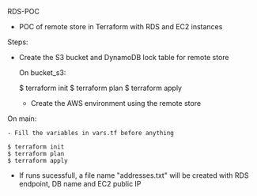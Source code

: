 RDS-POC

 - POC of remote store in Terraform with RDS and EC2 instances

Steps:

  - Create the S3 bucket and DynamoDB lock table for remote store

    On bucket_s3:

    $ terraform init
    $ terraform plan
    $ terraform apply

    - Create the AWS environment using the remote store

  On main:

    - Fill the variables in vars.tf before anything

    $ terraform init
    $ terraform plan
    $ terraform apply

- If runs sucessfull, a file name "addresses.txt" will be created with RDS endpoint, DB name and EC2 public IP
